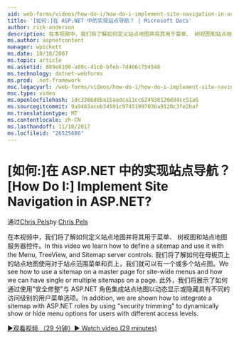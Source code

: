 ```yaml
---
uid: web-forms/videos/how-do-i/how-do-i-implement-site-navigation-in-aspnet
title: '[如何:]在 ASP.NET 中的实现站点导航？ | Microsoft Docs'
author: rick-anderson
description: 在本视频中，我们将了解如何定义站点地图并将其用于菜单、 树视图和站点地图服务器控件。 我们将了解如何在母板页上使用站点地图...
ms.author: aspnetcontent
manager: wpickett
ms.date: 10/18/2007
ms.topic: article
ms.assetid: 889e8100-a80c-41c0-bfeb-7d466c754548
ms.technology: dotnet-webforms
ms.prod: .net-framework
msc.legacyurl: /web-forms/videos/how-do-i/how-do-i-implement-site-navigation-in-aspnet
msc.type: video
ms.openlocfilehash: 1dc3386d8ba15aadca11cc624938120dd4cc51a6
ms.sourcegitcommit: 9a9483aceb34591c97451997036a9120c3fe2baf
ms.translationtype: MT
ms.contentlocale: zh-CN
ms.lasthandoff: 11/10/2017
ms.locfileid: "26525686"
---
```

<a name="how-do-i-implement-site-navigation-in-aspnet"></a><span data-ttu-id="c32b9-105">[如何:]在 ASP.NET 中的实现站点导航？</span><span class="sxs-lookup"><span data-stu-id="c32b9-105">[How Do I:] Implement Site Navigation in ASP.NET?</span></span>
====================
<span data-ttu-id="c32b9-106">通过[Chris Pels](https://twitter.com/chrispels)</span><span class="sxs-lookup"><span data-stu-id="c32b9-106">by [Chris Pels](https://twitter.com/chrispels)</span></span>

<span data-ttu-id="c32b9-107">在本视频中，我们将了解如何定义站点地图并将其用于菜单、 树视图和站点地图服务器控件。</span><span class="sxs-lookup"><span data-stu-id="c32b9-107">In this video we learn how to define a sitemap and use it with the Menu, TreeView, and Sitemap server controls.</span></span> <span data-ttu-id="c32b9-108">我们将了解如何在母板页上的站点地图使用对于站点范围菜单和页上，我们就可以有一个或多个站点图。</span><span class="sxs-lookup"><span data-stu-id="c32b9-108">We see how to use a sitemap on a master page for site-wide menus and how we can have single or multiple sitemaps on a page.</span></span> <span data-ttu-id="c32b9-109">此外，我们将展示了如何通过使用"安全修整"与 ASP.NET 角色集成站点地图以动态显示或隐藏具有不同的访问级别的用户菜单选项。</span><span class="sxs-lookup"><span data-stu-id="c32b9-109">In addition, we are shown how to integrate a sitemap with ASP.NET roles by using "security trimming" to dynamically show or hide menu options for users with different access levels.</span></span>

[<span data-ttu-id="c32b9-110">&#9654;观看视频 （29 分钟）</span><span class="sxs-lookup"><span data-stu-id="c32b9-110">&#9654; Watch video (29 minutes)</span></span>](https://channel9.msdn.com/Blogs/ASP-NET-Site-Videos/how-do-i-implement-site-navigation-in-aspnet)

